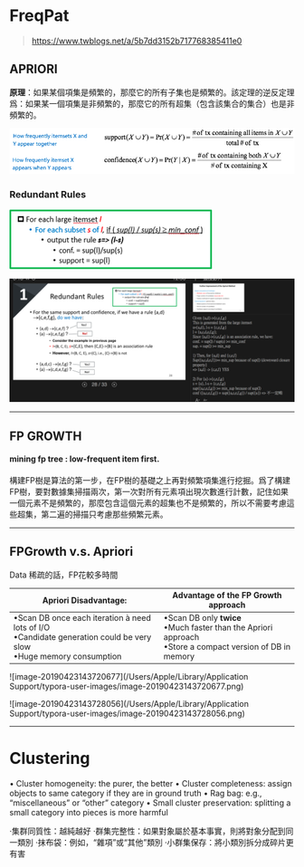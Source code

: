 # FreqPat

> <https://www.twblogs.net/a/5b7dd3152b717768385411e0>

## APRIORI

**原理**：如果某個項集是頻繁的，那麼它的所有子集也是頻繁的。該定理的逆反定理爲：如果某一個項集是非頻繁的，那麼它的所有超集（包含該集合的集合）也是非頻繁的。

![圖的標題1](./images/image-20190423141432305.png)

### Redundant Rules

![圖的標題2](./images/image-20190423125410014.png)

![圖的標題3](./images/image-20190423125658883.png)



-----

## FP GROWTH

#### mining fp tree : low-frequent item first.

構建FP樹是算法的第一步，在FP樹的基礎之上再對頻繁項集進行挖掘。爲了構建FP樹，要對數據集掃描兩次，第一次對所有元素項出現次數進行計數，記住如果一個元素不是頻繁的，那麼包含這個元素的超集也不是頻繁的，所以不需要考慮這些超集，第二遍的掃描只考慮那些頻繁元素。



-----

## FPGrowth v.s. Apriori

Data 稀疏的話，FP花較多時間

| Apriori Disadvantage:                                        | Advantage of the FP Growth approach                          |
| ------------------------------------------------------------ | ------------------------------------------------------------ |
| •Scan DB once each iteration à need lots of I/O <br /> •Candidate generation could be very slow<br /> •Huge memory consumption | •Scan DB only **twice**<br />•Much faster than the Apriori approach<br />•Store a compact version of DB in memory |



![image-20190423143720677](/Users/Apple/Library/Application Support/typora-user-images/image-20190423143720677.png)



![image-20190423143728056](/Users/Apple/Library/Application Support/typora-user-images/image-20190423143728056.png)



----

# Clustering



• Cluster homogeneity: the purer, the better
• Cluster completeness: assign objects to same category if they are in ground truth
• Rag bag: e.g., “miscellaneous” or “other” category
• Small cluster preservation: splitting a small category into pieces is more harmful

‧集群同質性：越純越好
‧群集完整性：如果對象屬於基本事實，則將對象分配到同一類別
‧抹布袋：例如，“雜項”或“其他”類別
‧小群集保存：將小類別拆分成碎片更有害